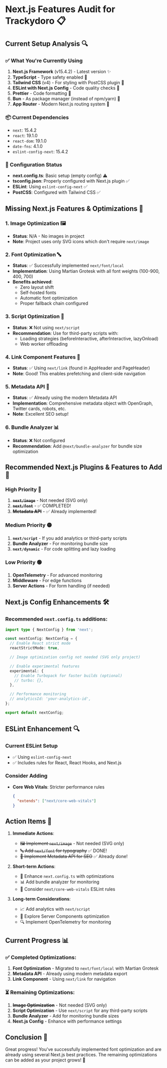 # Next.js Features Audit for Trackydoro 📋

## Current Setup Analysis 🔍

### ✅ What You're Currently Using

1. **Next.js Framework** (v15.4.2) - Latest version ✨
2. **TypeScript** - Type safety enabled 💪
3. **Tailwind CSS** (v4) - For styling with PostCSS plugin 🎨
4. **ESLint with Next.js Config** - Code quality checks 🧹
5. **Prettier** - Code formatting 💅
6. **Bun** - As package manager (instead of npm/yarn) 🚀
7. **App Router** - Modern Next.js routing system 📂

### 📦 Current Dependencies

- `next`: 15.4.2
- `react`: 19.1.0
- `react-dom`: 19.1.0
- `date-fns`: 4.1.0
- `eslint-config-next`: 15.4.2

### 🔧 Configuration Status

- **next.config.ts**: Basic setup (empty config) ⚠️
- **tsconfig.json**: Properly configured with Next.js plugin ✅
- **ESLint**: Using `eslint-config-next` ✅
- **PostCSS**: Configured with Tailwind CSS ✅

## Missing Next.js Features & Optimizations 🚨

### 1. **Image Optimization** 🖼️

- **Status**: N/A - No images in project
- **Note**: Project uses only SVG icons which don't require `next/image`

### 2. **Font Optimization** 🔤

- **Status**: ✅ Successfully implemented `next/font/local`
- **Implementation**: Using Martian Grotesk with all font weights (100-900, 400, 700)
- **Benefits achieved**:
  - Zero layout shift
  - Self-hosted fonts
  - Automatic font optimization
  - Proper fallback chain configured

### 3. **Script Optimization** 📜

- **Status**: ❌ Not using `next/script`
- **Recommendation**: Use for third-party scripts with:
  - Loading strategies (beforeInteractive, afterInteractive, lazyOnload)
  - Web worker offloading

### 4. **Link Component Features** 🔗

- **Status**: ✅ Using `next/link` (found in AppHeader and PageHeader)
- **Note**: Good! This enables prefetching and client-side navigation

### 5. **Metadata API** 📝

- **Status**: ✅ Already using the modern Metadata API
- **Implementation**: Comprehensive metadata object with OpenGraph, Twitter cards, robots, etc.
- **Note**: Excellent SEO setup!

### 6. **Bundle Analyzer** 📊

- **Status**: ❌ Not configured
- **Recommendation**: Add `@next/bundle-analyzer` for bundle size optimization

## Recommended Next.js Plugins & Features to Add 🎯

### High Priority 🔴

1. ~~**`next/image`**~~ - Not needed (SVG only)
2. ~~**`next/font`**~~ - ✅ COMPLETED!
3. ~~**Metadata API**~~ - ✅ Already implemented!

### Medium Priority 🟡

1. **`next/script`** - If you add analytics or third-party scripts
2. **Bundle Analyzer** - For monitoring bundle size
3. **`next/dynamic`** - For code splitting and lazy loading

### Low Priority 🟢

1. **OpenTelemetry** - For advanced monitoring
2. **Middleware** - For edge functions
3. **Server Actions** - For form handling (if needed)

## Next.js Config Enhancements 🛠️

### Recommended `next.config.ts` additions:

```typescript
import type { NextConfig } from 'next';

const nextConfig: NextConfig = {
  // Enable React strict mode
  reactStrictMode: true,

  // Image optimization config not needed (SVG only project)

  // Enable experimental features
  experimental: {
    // Enable Turbopack for faster builds (optional)
    // turbo: {},
  },

  // Performance monitoring
  // analyticsId: 'your-analytics-id',
};

export default nextConfig;
```

## ESLint Enhancement 🔍

### Current ESLint Setup

- ✅ Using `eslint-config-next`
- ✅ Includes rules for React, React Hooks, and Next.js

### Consider Adding

- **Core Web Vitals**: Stricter performance rules
  ```json
  {
    "extends": ["next/core-web-vitals"]
  }
  ```

## Action Items 📌

1. **Immediate Actions**:
   - ~~🖼️ Implement `next/image`~~ - Not needed (SVG only)
   - ~~🔤 Add `next/font` for typography~~ ✅ DONE!
   - ~~📝 Implement Metadata API for SEO~~ ✅ Already done!

2. **Short-term Actions**:
   - 🔧 Enhance `next.config.ts` with optimizations
   - 📊 Add bundle analyzer for monitoring
   - 🧪 Consider `next/core-web-vitals` ESLint rules

3. **Long-term Considerations**:
   - 📈 Add analytics with `next/script`
   - 🚀 Explore Server Components optimization
   - 🔍 Implement OpenTelemetry for monitoring

## Current Progress 📊

### ✅ Completed Optimizations:

1. **Font Optimization** - Migrated to `next/font/local` with Martian Grotesk
2. **Metadata API** - Already using modern metadata export
3. **Link Component** - Using `next/link` for navigation

### ⏳ Remaining Optimizations:

1. ~~**Image Optimization**~~ - Not needed (SVG only)
2. **Script Optimization** - Use `next/script` for any third-party scripts
3. **Bundle Analyzer** - Add for monitoring bundle sizes
4. **Next.js Config** - Enhance with performance settings

## Conclusion 🎉

Great progress! You've successfully implemented font optimization and are already using several Next.js best practices. The remaining optimizations can be added as your project grows! 🚀
